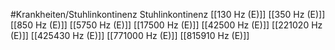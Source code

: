 #Krankheiten/Stuhlinkontinenz
Stuhlinkontinenz
[[130 Hz (E)]]
[[350 Hz (E)]]
[[850 Hz (E)]]
[[5750 Hz (E)]]
[[17500 Hz (E)]]
[[42500 Hz (E)]]
[[221020 Hz (E)]]
[[425430 Hz (E)]]
[[771000 Hz (E)]]
[[815910 Hz (E)]]
